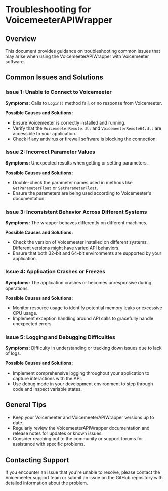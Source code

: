 
# Troubleshooting for VoicemeeterAPIWrapper

## Overview

This document provides guidance on troubleshooting common issues that may arise when using the VoicemeeterAPIWrapper with Voicemeeter software.

## Common Issues and Solutions

### Issue 1: Unable to Connect to Voicemeeter

**Symptoms:** Calls to `Login()` method fail, or no response from Voicemeeter.

**Possible Causes and Solutions:**
- Ensure Voicemeeter is correctly installed and running.
- Verify that the `VoicemeeterRemote.dll` and `VoicemeeterRemote64.dll` are accessible to your application.
- Check if any antivirus or firewall software is blocking the connection.

### Issue 2: Incorrect Parameter Values

**Symptoms:** Unexpected results when getting or setting parameters.

**Possible Causes and Solutions:**
- Double-check the parameter names used in methods like `GetParameterFloat` or `SetParameterFloat`.
- Ensure the parameters are being used according to Voicemeeter's documentation.

### Issue 3: Inconsistent Behavior Across Different Systems

**Symptoms:** The wrapper behaves differently on different machines.

**Possible Causes and Solutions:**
- Check the version of Voicemeeter installed on different systems. Different versions might have varied API behaviors.
- Ensure that both 32-bit and 64-bit environments are supported by your application.

### Issue 4: Application Crashes or Freezes

**Symptoms:** The application crashes or becomes unresponsive during operations.

**Possible Causes and Solutions:**
- Monitor resource usage to identify potential memory leaks or excessive CPU usage.
- Implement exception handling around API calls to gracefully handle unexpected errors.

### Issue 5: Logging and Debugging Difficulties

**Symptoms:** Difficulty in understanding or tracking down issues due to lack of logs.

**Possible Causes and Solutions:**
- Implement comprehensive logging throughout your application to capture interactions with the API.
- Use debug mode in your development environment to step through code and inspect variable states.

## General Tips

- Keep your Voicemeeter and VoicemeeterAPIWrapper versions up to date.
- Regularly review the VoicemeeterAPIWrapper documentation and release notes for updates or known issues.
- Consider reaching out to the community or support forums for assistance with specific problems.

## Contacting Support

If you encounter an issue that you're unable to resolve, please contact the Voicemeeter support team or submit an issue on the GitHub repository with detailed information about the problem.

